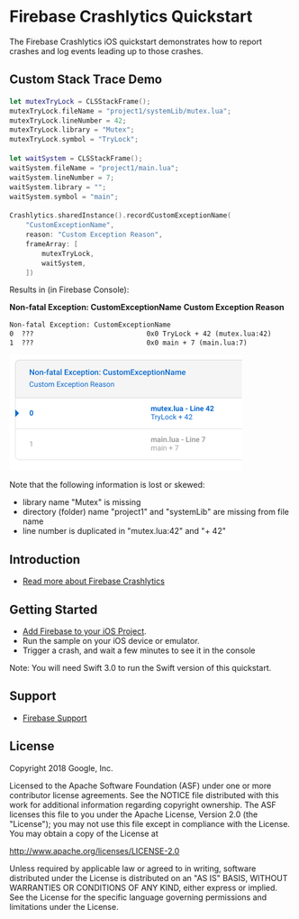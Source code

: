 Firebase Crashlytics Quickstart
=============================

The Firebase Crashlytics iOS quickstart demonstrates how to report crashes and log
events leading up to those crashes.

Custom Stack Trace Demo
-----------------------

```swift
let mutexTryLock = CLSStackFrame();
mutexTryLock.fileName = "project1/systemLib/mutex.lua";
mutexTryLock.lineNumber = 42;
mutexTryLock.library = "Mutex";
mutexTryLock.symbol = "TryLock";

let waitSystem = CLSStackFrame();
waitSystem.fileName = "project1/main.lua";
waitSystem.lineNumber = 7;
waitSystem.library = "";
waitSystem.symbol = "main";

Crashlytics.sharedInstance().recordCustomExceptionName(
    "CustomExceptionName",
    reason: "Custom Exception Reason",
    frameArray: [
        mutexTryLock,
        waitSystem,
    ])
```

Results in (in Firebase Console):

**Non-fatal Exception: CustomExceptionName**
**Custom Exception Reason**

```
Non-fatal Exception: CustomExceptionName
0  ???                            0x0 TryLock + 42 (mutex.lua:42)
1  ???                            0x0 main + 7 (main.lua:7)
```

![Firebase Console Screenshot](https://github.com/dotdoom/quickstart-ios/raw/master/crashlytics/FirebaseConsoleScreenshot.png)

Note that the following information is lost or skewed:

* library name "Mutex" is missing
* directory (folder) name "project1" and "systemLib" are missing from file name
* line number is duplicated in "mutex.lua:42" and "+ 42"


Introduction
------------

- [Read more about Firebase Crashlytics](https://firebase.google.com/docs/crashlytics/)

Getting Started
---------------

- [Add Firebase to your iOS Project](https://firebase.google.com/docs/ios/setup).
- Run the sample on your iOS device or emulator.
- Trigger a crash, and wait a few minutes to see it in the console

Note: You will need Swift 3.0 to run the Swift version of this quickstart.

Support
-------

- [Firebase Support](https://firebase.google.com/support/)

License
-------

Copyright 2018 Google, Inc.

Licensed to the Apache Software Foundation (ASF) under one or more contributor
license agreements.  See the NOTICE file distributed with this work for
additional information regarding copyright ownership.  The ASF licenses this
file to you under the Apache License, Version 2.0 (the "License"); you may not
use this file except in compliance with the License.  You may obtain a copy of
the License at

  http://www.apache.org/licenses/LICENSE-2.0

Unless required by applicable law or agreed to in writing, software
distributed under the License is distributed on an "AS IS" BASIS, WITHOUT
WARRANTIES OR CONDITIONS OF ANY KIND, either express or implied.  See the
License for the specific language governing permissions and limitations under
the License.

